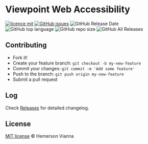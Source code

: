 # Viewpoint Web Accessibility

[![licence mit](https://img.shields.io/badge/license-MIT-blue.svg?style=flat-square)](http://hemersonvianna.mit-license.org/)
[![GitHub issues](https://img.shields.io/github/issues/org-victorinox/viewpoint-web-accessibility.svg)](https://github.com/org-victorinox/viewpoint-web-accessibility/issues)
![GitHub Release Date](https://img.shields.io/github/release-date/org-victorinox/viewpoint-web-accessibility.svg)
![GitHub top language](https://img.shields.io/github/languages/top/org-victorinox/viewpoint-web-accessibility.svg)
![GitHub repo size](https://img.shields.io/github/repo-size/org-victorinox/viewpoint-web-accessibility.svg)
![GitHub All Releases](https://img.shields.io/github/downloads/org-victorinox/viewpoint-web-accessibility/total.svg)

## Contributing

- Fork it!
- Create your feature branch: `git checkout -b my-new-feature`
- Commit your changes: `git commit -m 'Add some feature'`
- Push to the branch: `git push origin my-new-feature`
- Submit a pull request

## Log

Check [Releases](https://github.com/org-victorinox/viewpoint-web-accessibility/releases) for detailed changelog.

## License

[MIT license](http://hemersonvianna.mit-license.org/) © Hemerson Vianna
